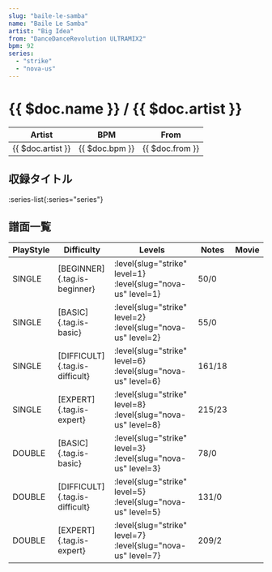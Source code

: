 ```yaml
---
slug: "baile-le-samba"
name: "Baile Le Samba"
artist: "Big Idea"
from: "DanceDanceRevolution ULTRAMIX2"
bpm: 92
series:
  - "strike"
  - "nova-us"
---
```


# {{ $doc.name }} / {{ $doc.artist }}

|Artist|BPM|From|
|------|---|----|
|{{ $doc.artist }}|{{ $doc.bpm }}|{{ $doc.from }}|

## 収録タイトル

:series-list{:series="series"}

## 譜面一覧

|PlayStyle|Difficulty|Levels|Notes|Movie|
|---------|----------|------|-----|-----|
|SINGLE|[BEGINNER]{.tag.is-beginner}|:level{slug="strike" level=1} :level{slug="nova-us" level=1}|50/0||
|SINGLE|[BASIC]{.tag.is-basic}|:level{slug="strike" level=2} :level{slug="nova-us" level=2}|55/0||
|SINGLE|[DIFFICULT]{.tag.is-difficult}|:level{slug="strike" level=6} :level{slug="nova-us" level=6}|161/18||
|SINGLE|[EXPERT]{.tag.is-expert}|:level{slug="strike" level=8} :level{slug="nova-us" level=8}|215/23||
|DOUBLE|[BASIC]{.tag.is-basic}|:level{slug="strike" level=3} :level{slug="nova-us" level=3}|78/0||
|DOUBLE|[DIFFICULT]{.tag.is-difficult}|:level{slug="strike" level=5} :level{slug="nova-us" level=5}|131/0||
|DOUBLE|[EXPERT]{.tag.is-expert}|:level{slug="strike" level=7} :level{slug="nova-us" level=7}|209/2||
